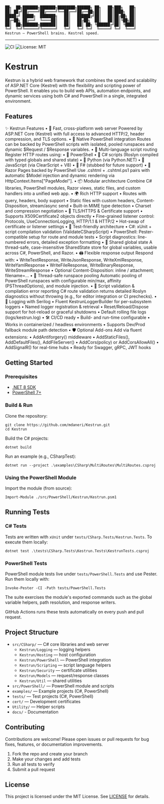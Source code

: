 
```
██╗  ██╗███████╗███████╗████████╗██████╗ ██╗   ██╗███╗   ██╗
██║ ██╔╝██╔════╝██╔════╝╚══██╔══╝██╔══██╗██║   ██║████╗  ██║
█████╔╝ █████╗  ███████╗   ██║   ██████╔╝██║   ██║██╔██╗ ██║
██╔═██╗ ██╔══╝  ╚════██║   ██║   ██╔██╗  ██║   ██║██║╚██╗██║
██║  ██╗███████╗███████║   ██║   ██║ ██╗ ╚██████╔╝██║ ╚████║
╚═╝  ╚═╝╚══════╝╚══════╝   ╚═╝   ╚═╝ ╚═╝  ╚═════╝ ╚═╝  ╚═══╝
Kestrun — PowerShell brains. Kestrel speed.
```

---

![CI](https://github.com/mdaneri/Kestrun/actions/workflows/dotnet.yml/badge.svg)
![License: MIT](https://img.shields.io/badge/License-MIT-yellow.svg)

# Kestrun

Kestrun is a hybrid web framework that combines the speed and scalability of ASP.NET Core (Kestrel) with the flexibility and scripting power of PowerShell. It enables you to build web APIs, automation endpoints, and dynamic services using both C# and PowerShell in a single, integrated environment.

## Features

✨ Kestrun Features
	•	🚀 Fast, cross-platform web server
Powered by ASP.NET Core (Kestrel) with full access to advanced HTTP/2, header compression, and TLS options.
	•	🐚 Native PowerShell integration
Routes can be backed by PowerShell scripts with isolated, pooled runspaces and dynamic $Request / $Response variables.
	•	🧠 Multi-language script routing
Register HTTP routes using:
	•	🐚 PowerShell
	•	🧩 C# scripts (Roslyn compiled with typed globals and shared state)
	•	🐍 Python (via Python.NET)
	•	📜 JavaScript (via ClearScript + V8)
	•	🧪 F# (stubbed for future support)
	•	📄 Razor Pages backed by PowerShell
Use .cshtml + .cshtml.ps1 pairs with automatic $Model injection and dynamic rendering via HttpContext.Items["PageModel"].
	•	📦 Modular architecture
Combine C# libraries, PowerShell modules, Razor views, static files, and custom handlers into a unified web app.
	•	🌍 Rich HTTP support
	•	Routes with query, headers, body support
	•	Static files with custom headers, Content-Disposition, stream/async send
	•	Built-in MIME type detection
	•	Charset and compression negotiation
	•	🔐 TLS/HTTPS & Certificate support
	•	Supports X509Certificate2 objects directly
	•	Fine-grained listener control: Protocols, UseConnectionLogging, HTTP/1.1 & HTTP/2
	•	Hot-swap of certificate or listener settings
	•	🧪 Test-friendly architecture
	•	C#: xUnit + script compilation validation (ValidateCSharpScript)
	•	PowerShell: Pester-compatible setup for route and module tests
	•	Script diagnostics: line-numbered errors, detailed exception formatting
	•	🧬 Shared global state
A thread-safe, case-insensitive SharedState store for global variables, usable across C#, PowerShell, and Razor.
	•	🖨️ Flexible response output
Respond with:
	•	WriteTextResponse, WriteJsonResponse, WriteXmlResponse, WriteYamlResponse
	•	WriteFileResponse, WriteBinaryResponse, WriteStreamResponse
	•	Optional Content-Disposition: inline / attachment; filename=…
	•	🧵 Thread-safe runspace pooling
Automatic pooling of PowerShell runspaces with configurable min/max, affinity (PSThreadOptions), and module injection.
	•	📑 Script validation & compilation error reporting
C# route validation returns detailed Roslyn diagnostics without throwing (e.g., for editor integration or CI prechecks).
	•	🧾 Logging with Serilog
	•	Fluent KestrunLoggerBuilder for per-subsystem loggers
	•	Named logger registration & retrieval
	•	Reset/Reload/Dispose support for hot-reload or graceful shutdowns
	•	Default rolling file logs (logs/kestrun.log)
	•	🛠️ CI/CD ready
	•	Build- and run-time configurable
	•	Works in containerized / headless environments
	•	Supports Dev/Prod fallback module path detection
	•	🛡️ Optional Add-ons
Add via fluent extensions:
	•	AddAntiforgery() middleware
	•	AddStaticFiles(), AddDefaultFiles(), AddFileServer()
	•	AddCors(policy) or AddCorsAllowAll()
	•	AddSignalR<T>() for real-time hubs
	•	Ready for Swagger, gRPC, JWT hooks

## Getting Started

### Prerequisites

- [.NET 8 SDK](https://dotnet.microsoft.com/download)
- [PowerShell 7+](https://github.com/PowerShell/PowerShell)

### Build & Run

Clone the repository:

```pwsh
git clone https://github.com/mdaneri/Kestrun.git
cd Kestrun
```

Build the C# projects:

```pwsh
dotnet build
```

Run an example (e.g., CSharpTest):

```pwsh
dotnet run --project .\examples\CSharp\MultiRoutes\MultiRoutes.csproj
```

### Using the PowerShell Module

Import the module (from source):

```pwsh
Import-Module ./src/PowerShell/Kestrun/Kestrun.psm1
```

## Running Tests

### C# Tests

Tests are written with `xUnit` under `tests/CSharp.Tests/Kestrun.Tests`. To execute them locally:

```pwsh
dotnet test .\tests\CSharp.Tests\Kestrun.Tests\KestrunTests.csproj
```

### PowerShell Tests

PowerShell module tests live under `tests/PowerShell.Tests` and use Pester. Run them locally with:

```pwsh
Invoke-Pester -CI -Path tests/PowerShell.Tests
```

The suite exercises the module's exported commands such as the global variable helpers, path resolution, and response writers.

GitHub Actions runs these tests automatically on every push and pull request.

## Project Structure

- `src/CSharp/` — C# core libraries and web server
  - `Kestrun/Logging` — logging helpers
  - `Kestrun/Hosting` — host configuration
  - `Kestrun/PowerShell` — PowerShell integration
  - `Kestrun/Scripting` — script language helpers
  - `Kestrun/Security` — certificate utilities
  - `Kestrun/Models` — request/response classes
  - `Kestrun/Util` — shared utilities
- `src/PowerShell/` — PowerShell module and scripts
- `examples/` — Example projects (C#, PowerShell)
- `tests/` — Test projects (C#, PowerShell)
- `cert/` — Development certificates
- `Utility/` — Helper scripts
- `docs/` - Documentation

## Contributing

Contributions are welcome! Please open issues or pull requests for bug fixes, features, or documentation improvements.

1. Fork the repo and create your branch
2. Make your changes and add tests
3. Run all tests to verify
4. Submit a pull request

## License

This project is licensed under the MIT License. See [LICENSE](LICENSE) for details.
